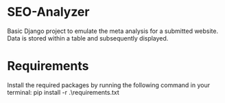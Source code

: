 # SEO-Analyzer
Basic Django project to emulate the meta analysis for a submitted website. Data is stored within a table and subsequently displayed.

# Requirements
Install the required packages by running the following command in your terminal: pip install -r .\requirements.txt
